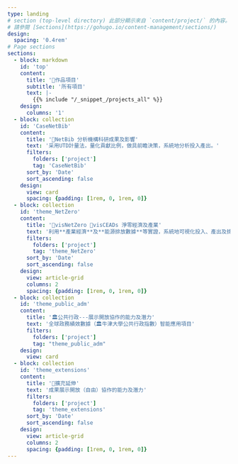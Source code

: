 ```yaml
---
type: landing
# section (top-level directory) 此部分顯示來自 `content/project/` 的內容。
# 請參閱 [Sections](https://gohugo.io/content-management/sections/)
design:
  spacing: '0.4rem'
# Page sections
sections:
  - block: markdown
    id: 'top'
    content:
      title: '📝作品項目'
      subtitle: '所有項目'
      text: |-
        {{% include "/_snippet_/projects_all" %}}
    design:
      columns: '1'
  - block: collection
    id: 'CaseNetBib'
    content:
      title: '🔬NetBib 分析機構科研成果及影響'
      text: '采用UTD計量法，量化貢獻比例，做具前瞻決策，系統地分析投入產出。'
      filters:
        folders: ['project']
        tag: 'CaseNetBib'
      sort_by: 'Date'
      sort_ascending: false
    design:
      view: card
      spacing: {padding: [1rem, 0, 1rem, 0]}
  - block: collection
    id: 'theme_NetZero'
    content:
      title: '🍃visNetZero 🍃visCEADs 淨零經濟及產業'
      text: '利用**產業經濟**及**能源排放數據**等實證，系統地可視化投入、產出及排放影響，做戰略決策。'
      filters:
        folders: ['project']
        tag: 'theme_NetZero'
      sort_by: 'Date'
      sort_ascending: false
    design:
      view: article-grid
      columns: 2
      spacing: {padding: [1rem, 0, 1rem, 0]}
  - block: collection
    id: 'theme_public_adm'
    content:
      title: '🏛️公共行政---展示開放協作的能力及潛力'
      text: '全球政務績效數據（🏛️牛津大學公共行政指數）智能應用項目'
      filters:
        folders: ['project']
        tag: "theme_public_adm"
    design:
      view: card
  - block: collection
    id: 'theme_extensions'
    content:
      title: '🚧擴充延伸'
      text: '成果展示開放（自由）協作的能力及潛力'
      filters:
        folders: ['project']
        tag: 'theme_extensions'
      sort_by: 'Date'
      sort_ascending: false
    design:
      view: article-grid
      columns: 2
      spacing: {padding: [1rem, 0, 1rem, 0]}
---
```

<!-- override styles -->
<style>
.mb-6 {
  margin-bottom: 0rem; /*1.5rem*/
}
.text-3xl {
  font-size: 1.75rem;/*1.875rem*/
  line-height: 1.75rem;/*2.25rem*/
}
</style>
